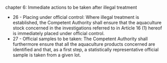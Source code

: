 chapter 6: Immediate actions to be taken after illegal treatment

<ul>
			<li>26 - Placing under official control: Where illegal treatment is established, the Competent Authority shall ensure that the aquaculture stock concerned in the investigations referred to in Article 16 (1) hereof is immediately placed under official control.<ul>
			</ul></li>			<li>27 - Official samples to be taken: The Competent Authority shall furthermore ensure that all the aquaculture products concerned are identified and that, as a first step, a statistically representative official sample is taken from a given lot.<ul>
			</ul></li></ul>